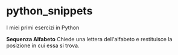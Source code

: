 # python_snippets
I miei primi esercizi in Python

__Sequenza Alfabeto__
Chiede una lettera dell'alfabeto e restituisce la posizione in cui essa si trova.
